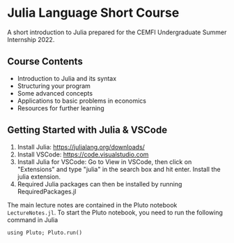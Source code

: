 # Julia Language Short Course

A short introduction to Julia prepared for the CEMFI Undergraduate Summer Internship 2022.


## Course Contents

- Introduction to Julia and its syntax
- Structuring your program
- Some advanced concepts
- Applications to basic problems in economics
- Resources for further learning


## Getting Started with Julia & VSCode

1. Install Julia: https://julialang.org/downloads/
2. Install VSCode: https://code.visualstudio.com
3. Install Julia for VSCode: Go to View in VSCode, then click on "Extensions" and type "julia" in the search box and hit enter. Install the julia extension.
4. Required Julia packages can then be installed by running RequiredPackages.jl

The main lecture notes are contained in the Pluto notebook `LectureNotes.jl`. To start the Pluto notebook, you need to run the following command in Julia

    using Pluto; Pluto.run()